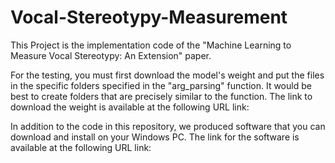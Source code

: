 # Vocal-Stereotypy-Measurement
This Project is the implementation code of the "Machine Learning to Measure Vocal Stereotypy: An Extension" paper.

For the testing, you must first download the model's weight and put the files in the specific folders specified in the "arg_parsing" function. It would be best to create folders that are precisely similar to the function. The link to download the weight is available at the following URL link:


In addition to the code in this repository, we produced software that you can download and install on your Windows PC. The link for the software is available at the following URL link:
